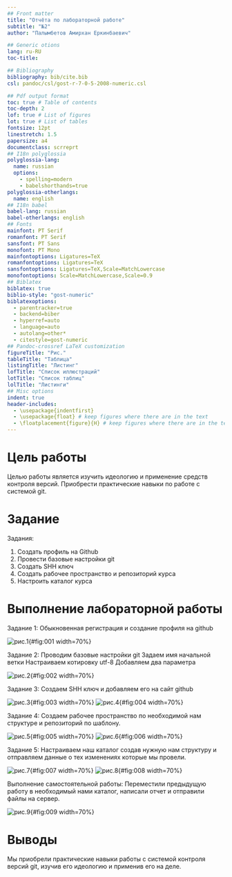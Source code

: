 ```yaml
---
## Front matter
title: "Отчёта по лабораторной работе"
subtitle: "№2"
author: "Палымбетов Амирхан Еркинбаевич"

## Generic otions
lang: ru-RU
toc-title:

## Bibliography
bibliography: bib/cite.bib
csl: pandoc/csl/gost-r-7-0-5-2008-numeric.csl

## Pdf output format
toc: true # Table of contents
toc-depth: 2
lof: true # List of figures
lot: true # List of tables
fontsize: 12pt
linestretch: 1.5
papersize: a4
documentclass: scrreprt
## I18n polyglossia
polyglossia-lang:
  name: russian
  options:
	- spelling=modern
	- babelshorthands=true
polyglossia-otherlangs:
  name: english
## I18n babel
babel-lang: russian
babel-otherlangs: english
## Fonts
mainfont: PT Serif
romanfont: PT Serif
sansfont: PT Sans
monofont: PT Mono
mainfontoptions: Ligatures=TeX
romanfontoptions: Ligatures=TeX
sansfontoptions: Ligatures=TeX,Scale=MatchLowercase
monofontoptions: Scale=MatchLowercase,Scale=0.9
## Biblatex
biblatex: true
biblio-style: "gost-numeric"
biblatexoptions:
  - parentracker=true
  - backend=biber
  - hyperref=auto
  - language=auto
  - autolang=other*
  - citestyle=gost-numeric
## Pandoc-crossref LaTeX customization
figureTitle: "Рис."
tableTitle: "Таблица"
listingTitle: "Листинг"
lofTitle: "Список иллюстраций"
lotTitle: "Список таблиц"
lolTitle: "Листинги"
## Misc options
indent: true
header-includes:
  - \usepackage{indentfirst}
  - \usepackage{float} # keep figures where there are in the text
  - \floatplacement{figure}{H} # keep figures where there are in the text
---
```


# Цель работы

Целью работы является изучить идеологию и применение средств
контроля версий. Приобрести практические навыки по работе с
системой git.

# Задание

Задания:
1. Создать профиль на Github
2. Провести базовые настройки git
3. Создать SHH ключ
4. Создать рабочее пространство и репозиторий курса
5. Настроить каталог курса


# Выполнение лабораторной работы

Задание 1:
Обыкновенная регистрация и создание профиля на github

![рис.1](image/work1.png){#fig:001 width=70%}

Задание 2:
Проводим базовые настройки git
Задаем имя начальной ветки
Настраиваем котировку utf-8
Добавляем два параметра

![рис.2](image/work2.png){#fig:002 width=70%}

Задание 3:
Создаем SHH ключ и добавляем его на сайт github

![рис.3](image/work3.png){#fig:003 width=70%}
![рис.4](image/work4.png){#fig:004 width=70%}

Задание 4:
Создаем рабочее пространство по необходимой нам структуре и
репозиторий по шаблону.

![рис.5](image/work5.png){#fig:005 width=70%}
![рис.6](image/work6.png){#fig:006 width=70%}

Задание 5:
Настраиваем наш каталог создав нужную нам структуру и отправляем
данные о тех изменениях которые мы провели.

![рис.7](image/work7.png){#fig:007 width=70%}
![рис.8](image/work8.png){#fig:008 width=70%}

Выполнение самостоятельной работы:
Переместили предыдущую работу в необходимый нами каталог,
написали отчет и отправили файлы на сервер.

![рис.9](image/work9.png){#fig:009 width=70%}

# Выводы

Мы приобрели практические навыки работы с системой контроля
версий git, изучив его идеологию и применив его на деле.
